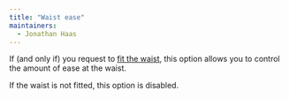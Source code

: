 ```yaml
---
title: "Waist ease"
maintainers:
  - Jonathan Haas
---
```


If (and only if) you request to [fit the waist](/docs/designs/bibi/options/fitwaist), this option allows you to control the amount of ease at the waist.

If the waist is not fitted, this option is disabled.
